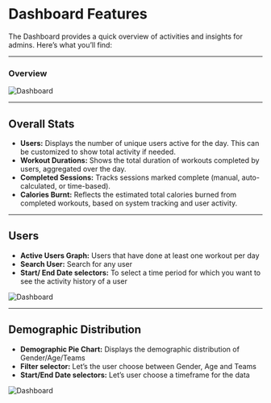 # Dashboard Features

The Dashboard provides a quick overview of activities and insights for admins. Here’s what you’ll find:

---

### Overview

![Dashboard](/img/Dashboard1.png)

---

## Overall Stats

- **Users:** Displays the number of unique users active for the day. This can be customized to show total activity if needed.
- **Workout Durations:** Shows the total duration of workouts completed by users, aggregated over the day.
- **Completed Sessions:** Tracks sessions marked complete (manual, auto-calculated, or time-based).
- **Calories Burnt:** Reflects the estimated total calories burned from completed workouts, based on system tracking and user activity.

---

## Users

- **Active Users Graph:** Users that have done at least one workout per day
- **Search User:** Search for any user
- **Start/ End Date selectors:** To select a time period for which you want to see the activity history of a user

![Dashboard](/img/Dashboard2.png)

---

## Demographic Distribution

- **Demographic Pie Chart:** Displays the demographic distribution of Gender/Age/Teams
- **Filter selector:** Let’s the user choose between Gender, Age and Teams
- **Start/End Date selectors:** Let’s user choose a timeframe for the data

![Dashboard](/img/Dashboard2.png)

